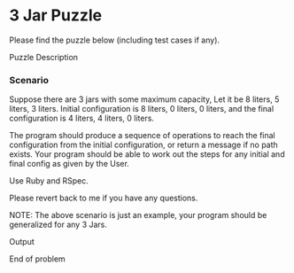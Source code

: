 # 3 Jar Puzzle
Please find the puzzle below (including test cases if any).

Puzzle Description

### Scenario
Suppose there are 3 jars with some maximum capacity,
Let it be 8 liters, 5 liters, 3 liters.
Initial configuration is 8 liters, 0 liters, 0 liters,
and the final configuration is 4 liters, 4 liters, 0 liters.

The program should produce a sequence of operations to reach the final 
configuration from the initial configuration, or return a message if no 
path exists.
Your program should be able to work out the steps for any initial and 
final config as given by the User.

Use Ruby and RSpec.

Please revert back to me if you have any questions.

NOTE: The above scenario is just an example, your program should be 
generalized for any 3 Jars.

Output

End of problem
